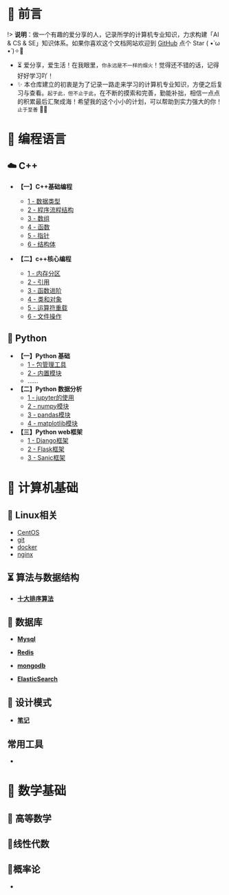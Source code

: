# 🎨 前言

!> <b>说明</b>：做一个有趣的爱分享的人，记录所学的计算机专业知识，力求构建「AI & CS & SE」知识体系。如果你喜欢这个文档网站欢迎到 [GitHub](https://github.com/m5xhsy/NoteBook) 点个 Star ( •̀ ω •́ )✧🔑

* ⏳ 爱分享，爱生活！在我眼里，`你永远是不一样的烟火`！觉得还不错的话，记得好好学习吖！
* ✨ 本仓库建立的初衷是为了记录一路走来学习的计算机专业知识，方便之后复习与查看。`起于此，但不止于此`，在不断的摸索和完善，勤能补拙，相信一点点的积累最后汇聚成海！希望我的这个小小的计划，可以帮助到实力强大的你！`止于至善`  🧡🧡



# 🍵 编程语言



## ☁️ C++

* **【一】C++基础编程**
  
  * [1 - 数据类型]()
  * [2 - 程序流程结构]()
  * [3 - 数组]()
  * [4 - 函数]() 
  * [5 - 指针](note/C++/C++基础编程/指针.md)
  * [6 - 结构体](note/C++/C++基础编程/结构体.md)
  
* **【二】c++核心编程**

  * [1 - 内存分区](note/C++/C++核心编程/内存分区.md)
  * [2 - 引用](note/C++/C++核心编程/引用.md)
  * [3 - 函数进阶](note/C++/C++核心编程/函数进阶.md)
  * [4 - 类和对象](note/C++/C++核心编程/类和对象.md)
  * [5 - 运算符重载](note/C++/C++核心编程/运算符重载.md)
  * [6 - 文件操作](note/C++/C++核心编程/文件操作.md)
  
  

## 🐍 Python

* **【一】Python 基础**
  * [1 - 包管理工具]()
  * [2 - 内置模块](note/Pyhton/Python基础/模块/)
  * ......
* **【二】Python 数据分析**  
  * [1 - jupyter的使用]()
  * [2 - numpy模块]()
  * [3 - pandas模块]()
  * [4 - matplotlib模块]()
* **【三】Python web框架**
  * [1 - Django框架](note/Python/PythonWeb框架/Django/)
  * [2 - Flask框架](note/Python/PythonWeb框架/Flask/Flask.md)
  * [3 - Sanic框架]()

# 🚀 计算机基础

## 🏡 Linux相关

- [CentOS](note/操作系统/CentOS.md)
- [git]()
- [docker]()
- [nginx]()

## ⏳ 算法与数据结构

* **[十大排序算法]()**



## 📜 数据库

* **[Mysql]()**

* **[Redis]()**

* **[mongodb]()**

* **[ElasticSearch]()**

  

## 💭 设计模式

* **[笔记]()**

## 常用工具

- 

# 📘 数学基础

## 🐼 高等数学
## 🐷线性代数
## 🐹概率论




* 


